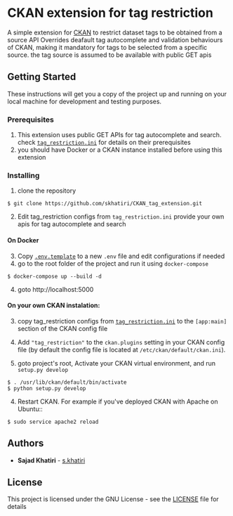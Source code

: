 # CKAN extension for tag restriction
A simple extension for [CKAN](https://ckan.org/)  to restrict dataset tags to be obtained from a source API
Overrides deafault tag autocomplete and validation behaviours of CKAN, making it mandatory for tags to be selected from a specific source.
the tag source is assumed to be available with public GET apis

## Getting Started

These instructions will get you a copy of the project up and running on your local machine for development and testing purposes. 

### Prerequisites

1. This extension uses public GET APIs for tag autocomplete and search.
check [``tag_restriction.ini``](tag_restriction.ini) for details on their prerequisites
2. you should have Docker or a CKAN instance installed before using this extension

### Installing

1. clone the repository
```
$ git clone https://github.com/skhatiri/CKAN_tag_extension.git
```
2. Edit tag_restriction configs from ``tag_restriction.ini``
provide your own apis for tag autocomplete and search
#### On Docker
3. Copy [``.env.template``](.env.template) to a new ``.env`` file and edit configurations if needed
3. go to the root folder of the project and run it using ``docker-compose``
```
$ docker-compose up --build -d
```
4. goto http://localhost:5000 

#### On your own CKAN instalation:
3. copy tag_restriction configs from [``tag_restriction.ini``](tag_restriction.ini) to the ``[app:main]`` section of the CKAN config file

4. Add ``"tag_restriction"`` to the ``ckan.plugins`` setting in your CKAN
   config file (by default the config file is located at
   ``/etc/ckan/default/ckan.ini``).
5. goto project's root, Activate your CKAN virtual environment, and run ``setup.py develop``
```
$ . /usr/lib/ckan/default/bin/activate
$ python setup.py develop    
```

4. Restart CKAN. For example if you've deployed CKAN with Apache on Ubuntu::

```
$ sudo service apache2 reload
```

## Authors

* **Sajad Khatiri** - [s.khatiri](https://github.com/skhatiri)


## License

This project is licensed under the GNU License - see the [LICENSE](LICENSE) file for details

